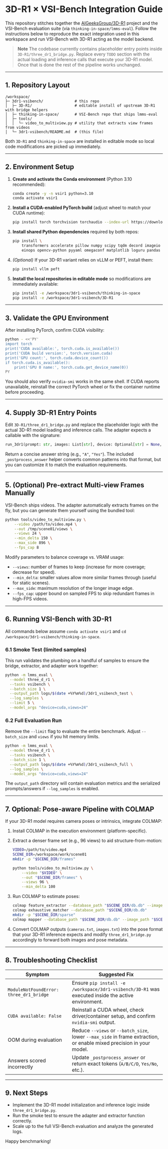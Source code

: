 # 3D-R1 × VSI-Bench Integration Guide

This repository stitches together the [AIGeeksGroup/3D-R1](https://github.com/AIGeeksGroup/3D-R1) project and the VSI-Bench evaluation suite (via `thinking-in-space/lmms-eval`). Follow the instructions below to reproduce the exact integration used in this workspace and run VSI-Bench with 3D-R1 acting as the model backend.

> **Note**
> The codebase currently contains placeholder entry points inside `3D-R1/three_dr1_bridge.py`. Replace every `TODO` section with the actual loading and inference calls that execute your 3D-R1 model. Once that is done the rest of the pipeline works unchanged.

---

## 1. Repository Layout

```
/workspace/
├─ 3dr1-vsibench/              # this repo
│  ├─ 3D-R1/                   # editable install of upstream 3D-R1 with bridge helpers
│  ├─ thinking-in-space/       # VSI-Bench repo that ships lmms-eval
│  ├─ tools/
│  │  └─ video_to_multiview.py # utility that extracts view frames from videos
│  └─ 3dr1-vsibench/README.md  # (this file)
```

Both `3D-R1` and `thinking-in-space` are installed in editable mode so local code modifications are picked up immediately.

---

## 2. Environment Setup

1. **Create and activate the Conda environment** (Python 3.10 recommended):

   ```bash
   conda create -y -n vsir1 python=3.10
   conda activate vsir1
   ```

2. **Install a CUDA-enabled PyTorch build** (adjust wheel to match your CUDA runtime):

   ```bash
   pip install torch torchvision torchaudio --index-url https://download.pytorch.org/whl/cu121
   ```

3. **Install shared Python dependencies** required by both repos:

   ```bash
   pip install \
       transformers accelerate pillow numpy scipy tqdm decord imageio \
       einops opencv-python pyyaml omegaconf matplotlib loguru pandas datasets
   ```

4. *(Optional)* If your 3D-R1 variant relies on vLLM or PEFT, install them:

   ```bash
   pip install vllm peft
   ```

5. **Install the local repositories in editable mode** so modifications are immediately available:

   ```bash
   pip install -e /workspace/3dr1-vsibench/thinking-in-space
   pip install -e /workspace/3dr1-vsibench/3D-R1
   ```

---

## 3. Validate the GPU Environment

After installing PyTorch, confirm CUDA visibility:

```bash
python - <<'PY'
import torch
print('CUDA available:', torch.cuda.is_available())
print('CUDA build version:', torch.version.cuda)
print('GPU count:', torch.cuda.device_count())
if torch.cuda.is_available():
    print('GPU 0 name:', torch.cuda.get_device_name(0))
PY
```

You should also verify `nvidia-smi` works in the same shell. If CUDA reports unavailable, reinstall the correct PyTorch wheel or fix the container runtime before proceeding.

---

## 4. Supply 3D-R1 Entry Points

Edit `3D-R1/three_dr1_bridge.py` and replace the placeholder logic with the actual 3D-R1 model loading and inference calls. The adapter expects a callable with the signature:

```python
run_3dr1(prompt: str, images: List[str], device: Optional[str] = None, **kwargs) -> str
```

Return a concise answer string (e.g., `"A"`, `"Yes"`). The included `_postprocess_answer` helper converts common patterns into that format, but you can customize it to match the evaluation requirements.

---

## 5. (Optional) Pre-extract Multi-view Frames Manually

VSI-Bench ships videos. The adapter automatically extracts frames on the fly, but you can generate them yourself using the bundled tool:

```bash
python tools/video_to_multiview.py \
    --video /path/to/video.mp4 \
    --out /tmp/scene01/views \
    --views 24 \
    --min_delta 150 \
    --max_side 896 \
    --fps_cap 8
```

Modify parameters to balance coverage vs. VRAM usage:

* `--views`: number of frames to keep (increase for more coverage; decrease for speed).
* `--min_delta`: smaller values allow more similar frames through (useful for static scenes).
* `--max_side`: maximum resolution of the longer image edge.
* `--fps_cap`: upper bound on sampled FPS to skip redundant frames in high-FPS videos.

---

## 6. Running VSI-Bench with 3D-R1

All commands below assume `conda activate vsir1` and `cd /workspace/3dr1-vsibench/thinking-in-space`.

### 6.1 Smoke Test (limited samples)

This run validates the plumbing on a handful of samples to ensure the bridge, extractor, and adapter work together:

```bash
python -m lmms_eval \
  --model three_d_r1 \
  --tasks vsibench \
  --batch_size 1 \
  --output_path logs/$(date +%Y%m%d)/3dr1_vsibench_test \
  --log_samples \
  --limit 5 \
  --model_args "device=cuda,views=24"
```

### 6.2 Full Evaluation Run

Remove the `--limit` flag to evaluate the entire benchmark. Adjust `--batch_size` and `views` if you hit memory limits.

```bash
python -m lmms_eval \
  --model three_d_r1 \
  --tasks vsibench \
  --batch_size 1 \
  --output_path logs/$(date +%Y%m%d)/3dr1_vsibench_full \
  --log_samples \
  --model_args "device=cuda,views=24"
```

The `output_path` directory will contain evaluation metrics and the serialized prompts/answers if `--log_samples` is enabled.

---

## 7. Optional: Pose-aware Pipeline with COLMAP

If your 3D-R1 model requires camera poses or intrinsics, integrate COLMAP:

1. Install COLMAP in the execution environment (platform-specific).
2. Extract a denser frame set (e.g., 96 views) to aid structure-from-motion:

   ```bash
   VIDEO=/path/to/video.mp4
   SCENE_DIR=/workspace/work/scene01
   mkdir -p "$SCENE_DIR/frames"

   python tools/video_to_multiview.py \
       --video "$VIDEO" \
       --out "$SCENE_DIR/frames" \
       --views 96 \
       --min_delta 100
   ```

3. Run COLMAP to estimate poses:

   ```bash
   colmap feature_extractor --database_path "$SCENE_DIR/db.db" --image_path "$SCENE_DIR/frames"
   colmap exhaustive_matcher --database_path "$SCENE_DIR/db.db"
   mkdir -p "$SCENE_DIR/sparse"
   colmap mapper --database_path "$SCENE_DIR/db.db" --image_path "$SCENE_DIR/frames" --output_path "$SCENE_DIR/sparse"
   ```

4. Convert COLMAP outputs (`cameras.txt`, `images.txt`) into the pose format that your 3D-R1 inference expects and modify `three_dr1_bridge.py` accordingly to forward both images and pose metadata.

---

## 8. Troubleshooting Checklist

| Symptom | Suggested Fix |
| --- | --- |
| `ModuleNotFoundError: three_dr1_bridge` | Ensure `pip install -e /workspace/3dr1-vsibench/3D-R1` was executed inside the active environment. |
| `CUDA available: False` | Reinstall a CUDA wheel, check driver/container setup, and confirm `nvidia-smi` output. |
| OOM during evaluation | Reduce `--views` or `--batch_size`, lower `--max_side` in frame extraction, or enable mixed precision in your model. |
| Answers scored incorrectly | Update `_postprocess_answer` or return exact tokens (`A/B/C/D`, `Yes/No`, etc.). |

---

## 9. Next Steps

* Implement the 3D-R1 model initialization and inference logic inside `three_dr1_bridge.py`.
* Run the smoke test to ensure the adapter and extractor function correctly.
* Scale up to the full VSI-Bench evaluation and analyze the generated logs.

Happy benchmarking!
